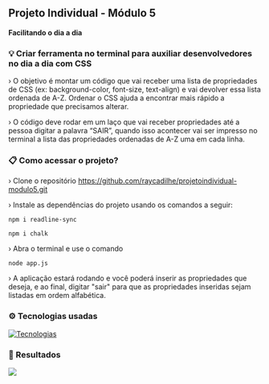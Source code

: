 ## Projeto Individual - Módulo 5

**Facilitando o dia a dia**

### 💡 Criar ferramenta no terminal para auxiliar desenvolvedores no dia a dia com CSS

› O objetivo é montar um código que vai receber uma lista de propriedades de CSS (ex: background-color, font-size, text-align) e vai devolver essa lista ordenada de A-Z. Ordenar o CSS ajuda a encontrar mais rápido a propriedade que precisamos alterar.

› O código deve rodar em um laço que vai receber propriedades até a pessoa digitar a palavra “SAIR”, quando isso acontecer vai ser impresso no terminal a lista das propriedades ordenadas de A-Z uma em cada linha.

### 📋 Como acessar o projeto?
› Clone o repositório https://github.com/raycadilhe/projetoindividual-modulo5.git

› Instale as dependências do projeto usando os comandos a seguir:
```
npm i readline-sync
```
```
npm i chalk
```

› Abra o terminal e use o comando
```
node app.js
```

› A aplicação estará rodando e você poderá inserir as propriedades que deseja, e ao final, digitar "sair" para que as propriedades inseridas sejam listadas em ordem alfabética.

### ⚙ Tecnologias usadas

[![Tecnologias](https://skills.thijs.gg/icons?i=js,nodejs)](https://skills.thijs.gg)

### 📌 Resultados

![](https://i.ibb.co/RQ0F8FS/propriedadesss.png)
